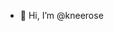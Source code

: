 - 👋 Hi, I’m @kneerose

<!---
kneerose/kneerose is a ✨ special ✨ repository because its `README.md` (this file) appears on your GitHub profile.
You can click the Preview link to take a look at your changes.
--->
